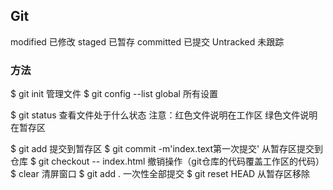 ## Git
modified 已修改
staged 已暂存
committed 已提交
Untracked 未跟踪
### 方法
$ git init 管理文件
$ git config --list global 所有设置

$ git status 查看文件处于什么状态
注意：红色文件说明在工作区
      绿色文件说明在暂存区

$ git add 提交到暂存区
$ git commit -m'index.text第一次提交'  从暂存区提交到仓库
$ git checkout -- index.html  撤销操作（git仓库的代码覆盖工作区的代码）
$  clear 清屏窗口
$ git add . 一次性全部提交
$ git reset HEAD 从暂存区移除
